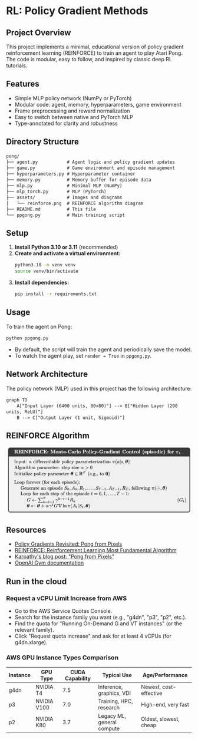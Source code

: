 # RL: Policy Gradient Methods

## Project Overview
This project implements a minimal, educational version of policy gradient reinforcement learning (REINFORCE) to train an agent to play Atari Pong. The code is modular, easy to follow, and inspired by classic deep RL tutorials.

## Features
- Simple MLP policy network (NumPy or PyTorch)
- Modular code: agent, memory, hyperparameters, game environment
- Frame preprocessing and reward normalization
- Easy to switch between native and PyTorch MLP
- Type-annotated for clarity and robustness

## Directory Structure
```
pong/
├── agent.py           # Agent logic and policy gradient updates
├── game.py            # Game environment and episode management
├── hyperparameters.py # Hyperparameter container
├── memory.py          # Memory buffer for episode data
├── mlp.py             # Minimal MLP (NumPy)
├── mlp_torch.py       # MLP (PyTorch)
├── assets/            # Images and diagrams
│   └── reinforce.png  # REINFORCE algorithm diagram
├── README.md          # This file
└── ppgong.py          # Main training script
```

## Setup
1. **Install Python 3.10 or 3.11** (recommended)
2. **Create and activate a virtual environment:**
   ```sh
   python3.10 -m venv venv
   source venv/bin/activate
   ```
3. **Install dependencies:**
   ```sh
   pip install -r requirements.txt
   ```

## Usage
To train the agent on Pong:
```sh
python ppgong.py
```
- By default, the script will train the agent and periodically save the model.
- To watch the agent play, set `render = True` in `ppgong.py`.

## Network Architecture
The policy network (MLP) used in this project has the following architecture:

```mermaid
graph TD
    A["Input Layer (6400 units, 80x80)"] --> B["Hidden Layer (200 units, ReLU)"]
    B --> C["Output Layer (1 unit, Sigmoid)"]
```

## REINFORCE Algorithm

![REINFORCE Algorithm](assets/reinforce.png)

## Resources
- [Policy Gradients Revisited: Pong from Pixels](https://youtu.be/tqrcjHuNdmQ?si=XElMeYhPr7vCBb1b)
- [REINFORCE: Reinforcement Learning Most Fundamental Algorithm](https://youtu.be/5eSh5F8gjWU?si=b1lRf6Ks_q_0dekA)
- [Karpathy's blog post: "Pong from Pixels"](http://karpathy.github.io/2016/05/31/rl/)
- [OpenAI Gym documentation](https://www.gymlibrary.dev/)


## Run in the cloud
### Request a vCPU Limit Increase from AWS
- Go to the AWS Service Quotas Console.
- Search for the instance family you want (e.g., "g4dn", "p3", "p2", etc.).
- Find the quota for "Running On-Demand G and VT instances" (or the relevant family).
- Click "Request quota increase" and ask for at least 4 vCPUs (for g4dn.xlarge).


### AWS GPU Instance Types Comparison

| Instance | GPU Type      | CUDA Capability | Typical Use                | Age/Performance        |
|----------|---------------|-----------------|----------------------------|------------------------|
| g4dn     | NVIDIA T4     | 7.5             | Inference, graphics, VDI   | Newest, cost-effective |
| p3       | NVIDIA V100   | 7.0             | Training, HPC, research    | High-end, very fast    |
| p2       | NVIDIA K80    | 3.7             | Legacy ML, general compute | Oldest, slowest, cheap |